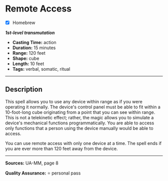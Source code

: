 # Remote Access
- [x] Homebrew

***1st-level transmutation***
- **Casting Time:** action
- **Duration:** 15 minutes
- **Range:** 120 feet
- **Shape:** cube
- **Length:** 10 feet
- **Tags:** verbal, somatic, ritual

---

## Description
This spell allows you to use any device within range as if you were operating it normally.
The device's control panel must be able to fit within a 10-foot-long cube originating from a point that you can see within range.
This is not a telekinetic effect; rather, the magic allows you to simulate a device's mechanical functions programmatically.
You are able to access only functions that a person using the device manually would be able to access.

You can use remote access with only one device at a time.
The spell ends if you are ever more than 120 feet away from the device.

---

**Sources:** UA-MM, page 8

**Quality Assurance:** :star: personal pass
